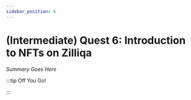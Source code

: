 ```yaml
---
sidebar_position: 6
---
```


# (Intermediate) Quest 6: Introduction to NFTs on Zilliqa

_Summary Goes Here_

:::tip Off You Go!

<QuestButton text="Happy Questing" link='' />

:::

